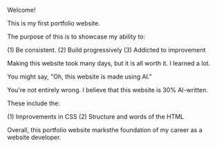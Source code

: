 Welcome!

This is my first portfolio website.

The purpose of this is to showcase my ability to:

(1) Be consistent.
(2) Build progressively
(3) Addicted to improvement

Making this website took many days, but it is all worth it. I learned a lot.

You might say, "Oh, this website is made using AI."

You're not entirely wrong. I believe that this website is 30% AI-written.

These include the:

(1) Improvements in CSS
(2) Structure and words of the HTML

Overall, this portfolio website marksthe foundation of my career as a website developer.
